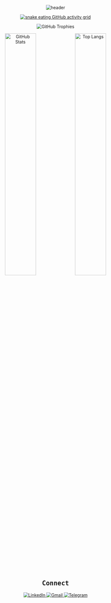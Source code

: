 

<!-- Banner -->
<p align="center">
  <img 
       src="https://capsule-render.vercel.app/api?type=rect&color=000000&height=150&section=header&text=Hyvnt&fontColor=ffffff&fontSize=70&fontAlignY=50&desc=Silly%20|%20Uninsteresting%20|%20Uhhh&descAlignY=76&descAlign=50" 
       alt="header"
/>
</p>

<!-- Snake -->
<p align="center">
  <a href="https://github.com/hyvnova/hyvnova/blob/main/assets/grid-snake.svg">
    <img 
         src="https://github.com/hyvnova/hyvnova/blob/main/assets/grid-snake.svg" 
         alt="snake eating GitHub activity grid" 
         style="max-width: 100%; height: auto;"
    />
  </a>
</p>

<!-- GitHub Trophies -->
<p align="center">
  <img 
       src="https://github-profile-trophy.vercel.app/?username=hyvnova&theme=darkhub&margin-w=15&margin-h=15" 
       alt="GitHub Trophies" 
  />
</p>

<!-- Stats & Languages -->
<p align="center">
  <img 
       src="https://github-readme-stats.vercel.app/api?username=hyvnova&show_icons=true&theme=tokyonight" 
       alt="GitHub Stats" 
       style="width: 45%; max-width: 400px; min-width: 200px;"
  />
  <img 
       src="https://github-readme-stats.vercel.app/api/top-langs/?username=hyvnova&layout=compact&theme=tokyonight" 
       alt="Top Langs" 
       style="width: 45%; max-width: 400px; min-width: 200px;"
  />
</p>

<!-- Contact -->
<h2 align="center" style="font-family: 'Fira Code', monospace;">Connect</h2>
<p align="center">
  <a href="https://www.linkedin.com/in/hendrick-rodriguez-a6a4b8251/" target="_blank">
    <img 
         src="https://img.shields.io/badge/LinkedIn-000000?style=for-the-badge&logo=linkedin&logoColor=white" 
         alt="LinkedIn"
    />
  </a>
  <a href="mailto:hyvnova@proton.me@gmail.com" target="_blank">
    <img 
         src="https://img.shields.io/badge/Gmail-000000?style=for-the-badge&logo=gmail&logoColor=white" 
         alt="Gmail"
    />
  </a>

   <a href="https://t.me/hyvnt" target="_blank">
    <img src="https://img.shields.io/badge/Telegram-000000?style=for-the-badge&logo=telegram&logoColor=white" alt="Telegram" />
  </a>
</p>
